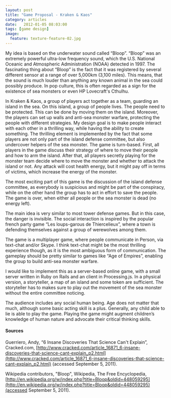 ```yaml
---
layout: post
title: "Game Proposal - Kraken & Kaos"
category: articles
date:   2012-01-05 08:03:00
tags: [game design]
image:
  feature: texture-feature-02.jpg
---
```


My idea is based on the underwater sound called “Bloop”. “Bloop” was an extremely powerful ultra-low frequency sound, which the U.S. National Oceanic and Atmospheric Administration (NOAA) detected in 1997. The fascinating thing about “Bloop” is the fact that it was registered by several different sensor at a range of over 5,000km (3,100 miles). This means, that the sound is much louder  than anything any known animal in the sea could possibly produce. In pop culture, this is often regarded as a sign for the existence of sea monsters or even HP Lovecraft's Cthulhu.

In Kraken & Kaos, a group of players act together as a team, guarding an island in the sea. On this island, a group of people lives. The people need to be protected. This can be done by moving them on the island. Moreover, the players can set up walls and anti-sea monster warfare, protecting the people with different strategies. My design goal is to make people interact with each other in a thrilling way, while having the ability to create something. The thrilling element is implemented by the fact that some players are not only part of the island defense committee, but also undercover helpers of the sea monster. The game is turn-based. First, all players in the game discuss their strategy of where to move their people and how to arm the island. After that, all players secretly playing for the monster team decide where to move the monster and whether to attack the island or not. Any attack will cost health energy, but it might pay off in terms of victims, which increase the energy of the monster. 

The most exciting part of this game is the discussion of the island defense committee, as everybody is suspicious and might be part of the conspiracy, while on the other hand the group has to act in effort to save the people. The game is over, when either all people or the sea monster is dead (no energy left).

The main idea is very similar to most tower defense games. But in this case, the danger is invisible. The social interaction is inspired by the popular french party game “Les loups-garous de Thiercelieux”, where a town is defending themselves against a group of werewolves among them.

The game is a multiplayer game, where people communicate in Person, via text-chat and/or Skype. I think text-chat might be the most thrilling experience though, as it is the most ambiguous form of communication. The gameplay should be pretty similar to games like “Age of Empires”, enabling the group to build anti-sea monster warfare. 

I would like to implement this as a server-based online game, with a small server written in Ruby on Rails and an client in Processing.js.
In a physical version, a storyteller, a map of an island and some token are sufficient. The storyteller has to  makes sure to play out the movement of the sea monster without the entire committee noticing.

The audience includes any social human being. Age does not matter that much, although some basic acting skill is a plus. Generally, any child able to lie is able to play the game. Playing the game might augment children’s knowledge of human nature and advocate their critical thinking skills.

#### Sources

Guerriero, Andy, “6 Insane Discoveries That Science Can't Explain”, Cracked.com, [http://www.cracked.com/article_16871_6-insane-discoveries-that-science-cant-explain_p2.html](http://www.cracked.com/article_16871_6-insane-discoveries-that-science-cant-explain_p2.html) (accessed September 5, 2011).

Wikipedia contributors, "Bloop", Wikipedia, The Free Encyclopedia, [http://en.wikipedia.org/w/index.php?title=Bloop&oldid=448059295](http://en.wikipedia.org/w/index.php?title=Bloop&oldid=448059295)(accessed September 5, 2011).
